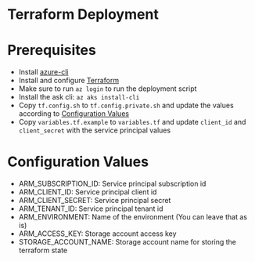 # Terraform Deployment

# Prerequisites

- Install [azure-cli](https://docs.microsoft.com/en-us/cli/azure/install-azure-cli?view=azure-cli-latest)
- Install and configure [Terraform](https://docs.microsoft.com/en-us/azure/virtual-machines/linux/terraform-install-configure)
- Make sure to run `az login` to run the deployment script
- Install the ask cli: `az aks install-cli`
- Copy `tf.config.sh` to `tf.config.private.sh` and update the values according to [Configuration Values](#configuration-values)
- Copy `variables.tf.example` to `variables.tf` and update `client_id` and `client_secret` with the service principal values

# Configuration Values

- ARM_SUBSCRIPTION_ID: Service principal subscription id
- ARM_CLIENT_ID: Service principal client id
- ARM_CLIENT_SECRET: Service principal secret
- ARM_TENANT_ID: Service principal tenant id
- ARM_ENVIRONMENT: Name of the environment (You can leave that as is)
- ARM_ACCESS_KEY: Storage account access key
- STORAGE_ACCOUNT_NAME: Storage account name for storing the terraform state
